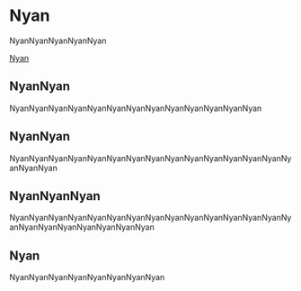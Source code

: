 # Nyan #

NyanNyanNyanNyanNyan

[Nyan](http://nyan.takwolf.com)

## NyanNyan ##
NyanNyanNyanNyanNyanNyanNyanNyanNyanNyanNyanNyanNyan


## NyanNyan ##
NyanNyanNyanNyanNyanNyanNyanNyanNyanNyanNyanNyanNyanNyanNyanNyanNyan


## NyanNyanNyan ##
NyanNyanNyanNyanNyanNyanNyanNyanNyanNyanNyanNyanNyanNyanNyanNyanNyanNyanNyanNyanNyanNyan


## Nyan ##
NyanNyanNyanNyanNyanNyanNyanNyan



